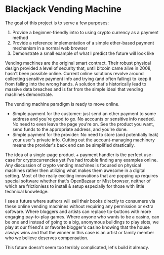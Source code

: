 
# Blackjack Vending Machine

The goal of this project is to serve a few purposes:

1. Provide a beginner-friendly intro to using crypto currency as a payment method
2. Provide a reference implementation of a simple ether-based payment mechanism in a normal web browser
3. Demonstrate a small example of what I predict the future will look like

Vending machines are the original smart contract. Their robust physical design provided a level of security that, until bitcoin came alive in 2008, hasn't been possible online. Current online solutions revolve around collecting sensitive payment info and trying (and often failing) to keep it from falling into the wrong hands. A solution that's historically lead to massive data breaches and is far from the simple ideal that vending machines demonstrate.

The vending machine paradigm is ready to move online.
 - Simple payment for the customer: just send an ether payment to some address and you're good to go. No accounts or sensitive info needed. No need to even leave the page you're on. See the product you want, send funds to the appropriate address, and you're done.
 - Simple payment for the provider: No need to store (and potentially leak) your user's private info. Cutting out the account-managing machinery means the provider's back end can be simplified drastically.

The idea of a single-page product + payment handler is the perfect use-case for cryptocurrencies yet I've had trouble finding any examples online. Any discussion of crypto vending machines is focused on physical machines rather then utilizing what makes them awesome in a digital setting. Most of the really exciting innovations that are popping up requires special software whether that's OpenBazaar or Mist browser, neither of which are frictionless to install & setup especially for those with little technical knowledge.

I see a future where authors will sell their books directly to consumers via these online vending machines without requiring any permission or extra software. Where bloggers and artists can replace tip-buttons with more engaging pay-to-play games. Where anyone who wants to be a casino, can be one and instead of going to a big, anonymous buildings to play slots, we play at our friend's or favorite blogger's casino knowing that the house always wins and that the winner in this case is an artist or family member who we believe deserves compensation.

This future doesn't seem too terribly complicated, let's build it already.

